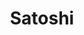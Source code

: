 ---
template: TermDetailPage
title: Satoshi
description: The smallest unit of Bitcoin, equal to 0.00000001 BTC.
aliases: Satoshi, one Satoshi, Bitcoin
keywords: Satoshi, Satoshi Nakamoto, Bitcoin, Nakamoto
identities: 
    - id: wael-ivie
      role: author
---
